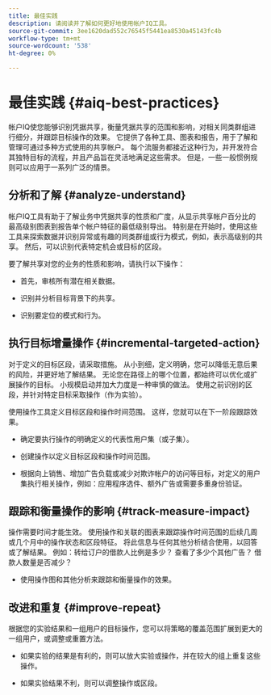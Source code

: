 ```yaml
---
title: 最佳实践
description: 请阅读并了解如何更好地使用帐户IQ工具。
source-git-commit: 3ee1620dad552c76545f5441ea8530a45143fc4b
workflow-type: tm+mt
source-wordcount: '538'
ht-degree: 0%

---
```



# 最佳实践 {#aiq-best-practices}

帐户IQ使您能够识别凭据共享，衡量凭据共享的范围和影响，对相关同类群组进行细分，并跟踪目标操作的效果。 它提供了各种工具、图表和报告，用于了解和管理可通过多种方式使用的共享帐户。 每个流服务都接近这种行为，并开发符合其独特目标的流程，并且产品旨在灵活地满足这些需求。  但是，一些一般惯例规则可以应用于一系列广泛的情景。

## 分析和了解 {#analyze-understand}

帐户IQ工具有助于了解业务中凭据共享的性质和广度，从显示共享帐户百分比的最高级别图表到报告单个帐户特征的最低级别导出。 特别是在开始时，使用这些工具来探索数据并识别异常或有趣的同类群组或行为模式，例如，表示高级别的共享。 然后，可以识别代表特定机会或目标的区段。

要了解共享对您的业务的性质和影响，请执行以下操作：

* 首先，审核所有潜在相关数据。

* 识别并分析目标背景下的共享。

* 识别要定位的模式和行为。

## 执行目标增量操作 {#incremental-targeted-action}

对于定义的目标区段，请采取措施。 从小到细，定义明确，您可以降低无意后果的风险，并更好地了解结果。 无论您在路径上的哪个位置，都始终可以优化或扩展操作的目标。
小规模启动并加大力度是一种审慎的做法。 使用之前识别的区段，并针对特定目标采取操作（作为实验）。

使用操作工具定义目标区段和操作时间范围。 这样，您就可以在下一阶段跟踪效果。

* 确定要执行操作的明确定义的代表性用户集（或子集）。

* 创建操作以定义目标区段和操作时间范围。

* 根据向上销售、增加广告负载或减少对欺诈帐户的访问等目标，对定义的用户集执行相关操作，例如：应用程序选件、额外广告或需要多重身份验证。

<!--If necessary, gauge the affect [by measuring the impact of actions taken](#track-measure-impact).-->

## 跟踪和衡量操作的影响 {#track-measure-impact}

操作需要时间才能生效。 使用操作和关联的图表来跟踪操作时间范围的后续几周或几个月中的操作状态和区段特征。 将此信息与任何其他分析结合使用，以回答或了解结果。 例如：转给订户的借款人比例是多少？ 查看了多少个其他广告？ 借款人数量是否减少？

* 使用操作图和其他分析来跟踪和衡量操作的效果。

## 改进和重复 {#improve-repeat}

根据您的实验结果和一组用户的目标操作，您可以将策略的覆盖范围扩展到更大的一组用户，或调整或重置方法。

* 如果实验的结果是有利的，则可以放大实验或操作，并在较大的组上重复这些操作。

* 如果实验结果不利，则可以调整操作或区段。

<!--

Best Practices
Account IQ enables you to maximize your business ROI, and eventually grow your subscribers and revenue by understanding subscriber usage patterns and password sharing. Read on to know how you can make the best use of Account IQ to manage credential sharing.

Analyze and understand
Authorized access of streaming services generates vast sums of data representing user activity. Use Account IQ analytics tools to explore the data and identify interesting cohorts or behavioral patterns that indicate sharing. Then, segments representing a particular opportunity or objective can be identified.

To understand nature and impact of sharing on your business:

Use Account IQ to access all relevant data.

Identify and analyze sharing in the context of your objectives.

Identify patterns and behavior to target.

Take targeted incremental action
To start small and ramp up is a prudent approach. Use previously identified segments, and take actions (as experiments) with specific objectives.

Identify a well-defined, representative subset of users in the segment to act on.

Depending on objectives such as upselling, increasing ad load, or mitigating access to fraudulent accounts, take relevant actions to include customer messaging or offers, extra ads, or requiring multi-factor authentication.

Target users are likely to respond to offers to upgrade and pay for sharing.

Align enterprise stakeholders to update strategy, such as:

Revisit partner agreements to enlist cooperation or concessions.

Simplify access and enhance the user experience for good customers.

Mitigate sharing by limiting access to obvious moochers.

If necessary, gauge the affect by measuring the impact of actions taken.

Track and measure the impact of actions
Once you have acted on some set of users within a segment, it is important to measure the effect of those actions over a subsequent period of weeks or months. For example, you would want to understand:

What percentage of borrowers converted to subscribers?

How many additional ads were viewed?

Did the number of borrowers decrease?

Account IQ’s sophisticated machine learning based models help you analyze and measure the impacts of your experiments (or actions).

Improve and repeat
Based on the outcomes of your experiments and targeted actions on small groups of users, you can expand the reach of your strategies to rest of the user segment or reset the strategy and audience to act on.

Based on the usage insights from risk indices, sharing levels, and usage patterns, you can create experiments (or operations) and tailor your actions for strategic goals or desired outcomes.

If the results of the experiment are favorable, then you can scale up the experiment, and repeat those actions on a larger group.

If the results of the experiment are unfavorable, then you can adjust your action or the experiment group.

Therefore, understanding, acting, and tracking are the keys to optimally mitigate and manage credential sharing in your subscribers.
-->
